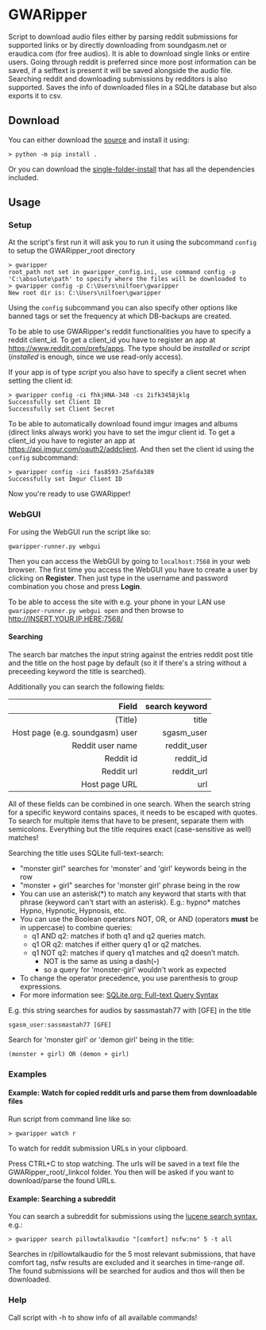 # GWARipper
Script to download audio files either by parsing reddit submissions for supported links or by directly downloading from soundgasm.net or eraudica.com (for free audios). It is able to download single links or entire users. Going through reddit is preferred since more post information can
be saved, if a selftext is present it will be saved alongside the audio file. Searching reddit and downloading submissions by redditors is also supported. Saves the info of downloaded files in a SQLite database but also exports it to csv.

## Download
You can either download the [source]() and install it using:
```
> python -m pip install .
```
Or you can download the [single-folder-install]() that has all the dependencies included.

## Usage
### Setup
At the script's first run it will ask you to run it using the subcommand `config` to setup the GWARipper_root directory
```
> gwaripper
root_path not set in gwaripper_config.ini, use command config -p 'C:\absolute\path' to specify where the files will be downloaded to
> gwaripper config -p C:\Users\nilfoer\gwaripper
New root dir is: C:\Users\nilfoer\gwaripper
```
Using the `config` subcommand you can also specify other options like banned tags or set the frequency at which DB-backups are created.

To be able to use GWARipper's reddit functionalities you have to specify a reddit client_id. To get a client_id you have to register an app at https://www.reddit.com/prefs/apps. The type should be *installed* or *script* (*installed* is enough, since we use read-only access).

If your app is of type *script* you also have to specify a client secret when setting the client id:
```
> gwaripper config -ci fhkjHNA-348 -cs 2ifk3458jklg
Successfully set Client ID
Successfully set Client Secret
```

To be able to automatically download found imgur images and albums (direct links always work) you have to set the imgur client id. To get a client_id you have to register an app at https://api.imgur.com/oauth2/addclient. And then set the client id using the `config` subcommand:
```
> gwaripper config -ici fas8593-25afda389
Successfully set Imgur Client ID
```
Now you're ready to use GWARipper!

### WebGUI
For using the WebGUI run the script like so:
```
gwaripper-runner.py webgui
```
Then you can access the WebGUI by going to `localhost:7568` in your web browser. The first time you access the WebGUI you have to create a user by clicking on **Register**. Then just type in the username and password combination you chose and press **Login**.

To be able to access the site with e.g. your phone in your LAN use `gwaripper-runner.py webgui open` and then browse to http://INSERT.YOUR.IP.HERE:7568/

#### Searching
The search bar matches the input string against the entries reddit post title and the title on the host page by default (so it if there's a string without a preceeding keyword the title is searched).

Additionally you can search the following fields:

| Field                                 | search keyword |
| -------------------------------------:| --------------:|
| (Title)                               | title          |
| Host page (e.g. soundgasm) user       | sgasm\_user    |
| Reddit user name                      | reddit\_user   |
| Reddit id                             | reddit\_id     |
| Reddit url                            | reddit\_url    |
| Host page URL                         | url            |

All of these fields can be combined in one search. When the search string for a specific keyword contains spaces, it needs to be escaped with quotes. To search for multiple items that have to be present, separate them with semicolons. Everything but the title requires exact (case-sensitive as well) matches!

Searching the title uses SQLite full-text-search:
- "monster girl" searches for 'monster' and 'girl' keywords being in the row
- "monster + girl" searches for 'monster girl' phrase being in the row
- You can use an asterisk(\*) to match any keyword that starts with that phrase (keyword can't start with an asterisk). E.g.: hypno\* matches Hypno, Hypnotic, Hypnosis, etc.
- You can use the Boolean operators NOT, OR, or AND (operators **must** be in uppercase) to combine queries:
    - q1 AND q2: matches if both q1 and q2 queries match.
    - q1 OR q2: matches if either query q1 or q2 matches.
    - q1 NOT q2: matches if query q1 matches and q2 doesn’t match.
        - NOT is the same as using a dash(**-**)
        - so a query for 'monster-girl' wouldn't work as expected
- To change the operator precedence, you use parenthesis to group expressions.
- For more information see: [SQLite.org: Full-text Query Syntax](https://www.sqlite.org/fts5.html#full_text_query_syntax)

E.g. this string searches for audios by sassmastah77 with [GFE] in the title
```
sgasm_user:sassmastah77 [GFE]
```

Search for 'monster girl' or 'demon girl' being in the title:
```
(monster + girl) OR (demon + girl)
```

### Examples
#### Example: Watch for copied reddit urls and parse them from downloadable files
Run script from command line like so:
```
> gwaripper watch r
```
To watch for reddit submission URLs in your clipboard.

Press CTRL+C to stop watching. The urls will be saved in a text file the GWARipper_root/_linkcol folder. You then will be asked if you want to download/parse the found URLs.

#### Example: Searching a subreddit
You can search a subreddit for submissions using the [lucene search syntax](https://www.reddit.com/wiki/search), e.g.:
```
> gwaripper search pillowtalkaudio "[comfort] nsfw:no" 5 -t all
```
Searches in r/pillowtalkaudio for the 5 most relevant submissions, that have comfort tag, nsfw results are excluded and it searches in time-range *all*. The found submissions will be searched for audios and thos will then be downloaded.

### Help
Call script with -h to show info of all available commands!
